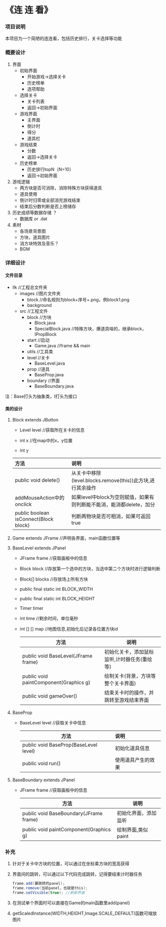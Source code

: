 # 《连 连 看》

### 项目说明

本项目为一个简陋的连连看，包括历史排行，关卡选择等功能

### 概要设计

1. 界面
   - 初始界面
     - 开始游戏->选择关卡
     - 历史榜单
     - 选项帮助
   - 选择关卡
     - 关卡列表
     - 返回->初始界面
   - 游戏界面
     - 主界面
     - 倒计时
     - 得分
     - 道具栏
   - 游戏结束
     - 分数
     - 返回->选择关卡
   - 历史榜单
     - 历史排行topN（N=10）
     - 返回->初始界面
2. 游戏逻辑
   - 两方块是否可消除，消除特殊方块获得道具
   - 道具使用
   - 倒计时归零或全部消完游戏结束
   - 结束后分数判断是否上榜储存
3. 历史成绩等数据存储 ？
   - 数据库 or .dat
4. 素材
   - 各场景背景图
   - 方块，道具图片
   - 消方块特效及音乐？
   - BGM



### 详细设计



#### 文件目录

- llk  //工程总文件夹
  + images  //图片文件夹
    - block //命名规则为block+序号+.png，例block1.png
    - background
  + src  //工程文件
    - block  //方块
      - Block.java 
      - SpecialBlock.java //特殊方块，爆道具啥的，继承block，IPropBlock
    - start  //启动
      - Game.java  //frame && main
    - utils  //工具类
    - level  //关卡
      - BaseLevel.java
    - prop  //道具
      - BaseProp.java
    - boundary //界面
      - BaseBoundary.java

注：Base打头为抽象类，I打头为接口

#### 类的设计

1. Block extends JButton

   - Level level //获取所在关卡的信息

   - int x //在map中的x，y位置
   - int y 

   | 方法                                  | 说明                                                         |
   | :------------------------------------ | :----------------------------------------------------------- |
   | public void delete()                  | 从关卡中移除(level.blocks.remove(this))此方块,进行其余操作   |
   | addMouseAction中的onclick             | 如果level中block为空则赋值，如果有则判断能不能消，能消都delete，加分 |
   | public boolean isConnect(Block block) | 判断两物块是否可相消，如果可返回true                         |

2. Game extends JFrame //声明各界面，main函数位置等

3. BaseLevel extends JPanel

   - JFrame frame  //获取画板中的信息

   - Block block //存放第一个选中的方块，当选中第二个方块时进行逻辑判断

   - Block[] blocks //存放场上所有方块

   - public final static int BLOCK_WIDTH

   - public final static int BLOCK_HEIGHT

   - Timer timer

   - int time //剩余时间，单位毫秒

   - int [] [] map //地图信息,初始化后记录各位置方块id

     | 方法                                   | 说明                                        |
     | -------------------------------------- | ------------------------------------------- |
     | public void BaseLevel(JFrame frame)    | 初始化关卡，添加鼠标监听,计时器任务(重绘等) |
     | public void paintComponent(Graphics g) | 绘制关卡(背景，方块等整个关卡界面)          |
     | public void gameOver()                 | 结束关卡时的操作，并跳转至游戏结束界面      |

4. BaseProp

   - BaseLevel level //获取关卡中信息

     | 方法                                  | 说明               |
     | ------------------------------------- | :----------------- |
     | public void BaseProp(BaseLevel level) | 初始化道具信息     |
     | public void run()                     | 使用道具产生的效果 |

5. BaseBoundary extends JPanel

   - JFrame frame  //获取画板中的信息

     | 方法                                   | 说明                 |
     | -------------------------------------- | -------------------- |
     | public void BaseBoundary(JFrame frame) | 初始化界面，添加监听 |
     | public void paintComponent(Graphics g) | 绘制界面,类似paint   |

     

### 补充

1. 针对于关卡中方块的位置，可以通过在坐标乘方块的宽高获得

2. 界面间的跳转，可以通过以下代码完成跳转，记得要结束计时器任务

   ```java
   frame.add(要跳转的panel);
   frame.remove(当前panel，也就是this);
   frame.setVisible(true); //刷新界面
   ```

3. 在测试单个界面时可以直接在Game的main函数里add(panel)

4. getScaledInstance(WIDTH,HEIGHT,Image.SCALE_DEFAULT)函数可缩放图片